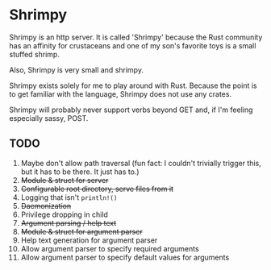 Shrimpy
===

Shrimpy is an http server.  It is called 'Shrimpy' because the Rust community has an affinity for crustaceans and one of my son's favorite toys is a small stuffed shrimp.

Also, Shrimpy is very small and shrimpy.

Shrimpy exists solely for me to play around with Rust.  Because the point is to get familiar with the language, Shrimpy does not use any crates.

Shrimpy will probably never support verbs beyond GET and, if I'm feeling especially sassy, POST.

TODO
---
1. Maybe don't allow path traversal (fun fact: I couldn't trivially trigger this, but it has to be there.  It just has to.)
2. ~~Module & struct for server~~
3. ~~Configurable root directory, serve files from it~~
4. Logging that isn't `println!()`
5. ~~Daemonization~~
6. Privilege dropping in child
7. ~~Argument parsing / help text~~
8. ~~Module & struct for argument parser~~
9. Help text generation for argument parser
10. Allow argument parser to specify required arguments
11. Allow argument parser to specify default values for arguments
